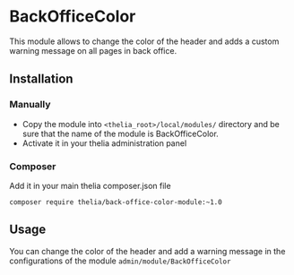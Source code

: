 # BackOfficeColor

This module allows to change the color of the header and adds a custom warning message on all pages in back office.

## Installation

### Manually

* Copy the module into ```<thelia_root>/local/modules/``` directory and be sure that the name of the module is BackOfficeColor.
* Activate it in your thelia administration panel

### Composer

Add it in your main thelia composer.json file

```
composer require thelia/back-office-color-module:~1.0
```

## Usage

You can change the color of the header and add a warning message in the configurations of the module `admin/module/BackOfficeColor`

